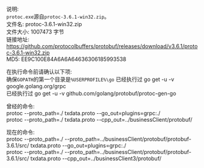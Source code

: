 说明:  
`protoc.exe`源自`protoc-3.6.1-win32.zip`。  
  文件名: protoc-3.6.1-win32.zip  
文件大小: 1007473 字节  
链接地址: https://github.com/protocolbuffers/protobuf/releases/download/v3.6.1/protoc-3.6.1-win32.zip  
    MD5: EE9C100E84A6A6A64636306185993538  

在执行命令前请确认以下项:  
确保`GOPATH`的第一个目录是`%USERPROFILE%\go`
已经执行过 go get -u -v google.golang.org/grpc  
已经执行过 go get -u -v github.com/golang/protobuf/protoc-gen-go  

曾经的命令:  
protoc  --proto_path=./  txdata.proto  --go_out=plugins=grpc:./  
protoc  --proto_path=./  txdata.proto  --cpp_out=../businessClient/protobuf/  

现在的命令:  
protoc  --proto_path=./  --proto_path=../businessClient/protobuf/protobuf-3.6.1/src/  txdata.proto  --go_out=plugins=grpc:./  
protoc  --proto_path=./  --proto_path=../businessClient/protobuf/protobuf-3.6.1/src/  txdata.proto  --cpp_out=../businessClient3/protobuf/  
